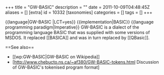 +++
title = "GW-BASIC"
description = ""
date = 2011-10-09T04:48:45Z
aliases = []
[extra]
id = 10332
[taxonomies]
categories = []
tags = []
+++

{{language|GW-BASIC
|LCT=yes}}
{{implementation|BASIC}}
{{language programming paradigm|Imperative}}
GW-BASIC is a dialect of the programming language BASIC that was supplied with some versions of MSDOS. It replaced [[BASICA]] and was in turn replaced by [[QBasic]].

==See also==
* [[wp:GW-BASIC|GW-BASIC on Wikipedia]]
* [http://www.chebucto.ns.ca/~af380/GW-BASIC-tokens.html Discussion of GW-BASIC's tokenised program format]
